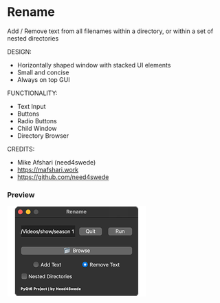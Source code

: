 # Rename

Add / Remove text from all filenames within a directory, or within a set of nested directories

DESIGN:
- Horizontally shaped window with stacked UI elements
- Small and concise
- Always on top GUI

FUNCTIONALITY:
- Text Input
- Buttons
- Radio Buttons
- Child Window
- Directory Browser


CREDITS:
- Mike Afshari (need4swede)
- https://mafshari.work
- https://github.com/need4swede

### Preview
<img src="preview.png">

